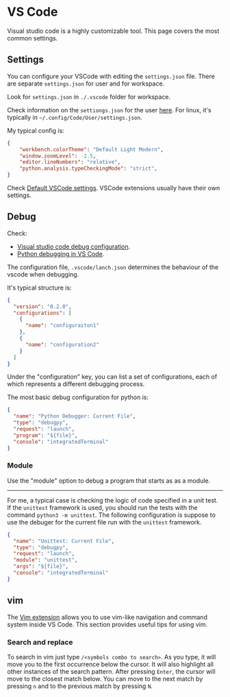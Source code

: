 # VS Code

Visual studio code is a highly customizable tool. This page covers the most common settings.

## Settings

You can configure your VSCode with editing the `settings.json` file. There are separate `settings.json` for user and for workspace.

Look for `settings.json` in `./.vscode` folder for workspace.

Check information on the `settiongs.json` for the user [here](https://code.visualstudio.com/docs/configure/settings#_user-settingsjson-location). For linux, it's typically in `~/.config/Code/User/settings.json`.

My typical config is:

```json
{
    "workbench.colorTheme": "Default Light Modern",
    "window.zoomLevel": -2.5,
    "editor.lineNumbers": "relative",
    "python.analysis.typeCheckingMode": "strict",
}
```

Check [Default VSCode settings](https://code.visualstudio.com/docs/reference/default-settings). VSCode extensions usually have their own settings.


## Debug

Check:

- [Visual studio code debug configuration](https://code.visualstudio.com/docs/debugtest/debugging-configuration).
- [Python debugging in VS Code](https://code.visualstudio.com/docs/python/debugging).

The configuration file, `.vscode/lanch.json` determines the behaviour of the vscode when debugging.

It's typical structure is:

```json
{
  "version": "0.2.0",
  "configurations": [
    {
      "name": "configuraiton1"
    },
    {
      "name": "configuration2"
    }
  ]
}
```

Under the "configuration" key, you can list a set of configurations, each of which represents a different debugging process.

The most basic debug configuration for python is:

```json
{
  "name": "Python Debugger: Current File",
  "type": "debugpy",
  "request": "launch",
  "program": "${file}",
  "console": "integratedTerminal"
}
```

### Module

Use the "module" option to debug a program that starts as as a module.

---

For me, a typical case is checking the logic of code specified in a unit test. If the `unittest` framework is used, you should run the tests with the command `python3 -m unittest`. The following configuration is suppose to use the debuger for the current file run with the `unittest` framework.

```json
{
  "name": "Unittest: Current File",
  "type": "debugpy",
  "request": "launch",
  "module": "unittest",
  "args": "${file}",
  "console": "integratedTerminal"
}
```

## vim

The [Vim extension](https://marketplace.visualstudio.com/items?itemName=vscodevim.vim) allows you to use vim-like navigation and command system inside VS Code. This section provides useful tips for using vim.

### Search and replace

To search in vim just type `/<symbols combo to search>`. As you type, it will move you to the first occurrence below the cursor. It will also highlight all other instances of the search pattern. After pressing `Enter`, the cursor will move to the closest match below. You can move to the next match by pressing `n` and to the previous match by pressing `N`.
